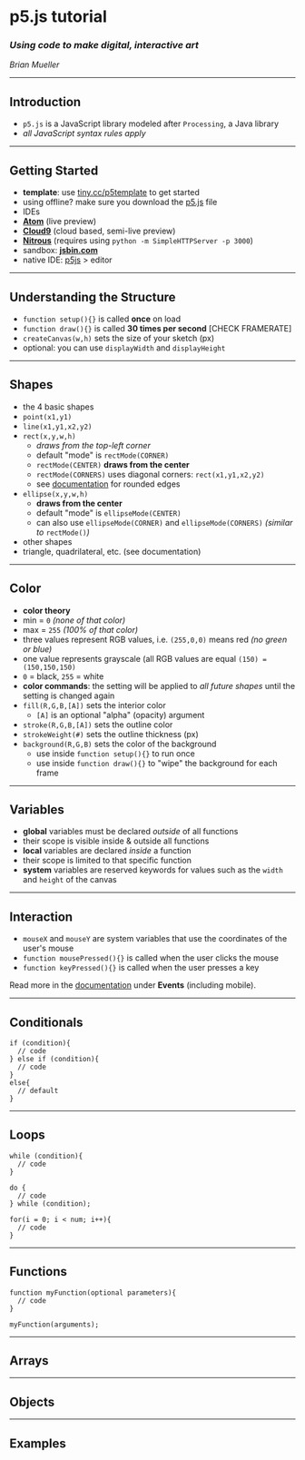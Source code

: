 # p5.js tutorial
### _Using code to make digital, interactive art_
_Brian Mueller_

---
## Introduction
* `p5.js` is a JavaScript library modeled after `Processing`, a Java library
 * _all JavaScript syntax rules apply_

---
## Getting Started
* **template**: use [tiny.cc/p5template](https://gist.githubusercontent.com/bmuellerhstat/bd0ca8ce27961f9c264d/raw/bd8d66b94db951bd1f87634dd75f570c5d635fd8/p5-template.html) to get started
 * using offline? make sure you download the [p5.js](http://p5js.org/download/) file
* IDEs
 * **[Atom](http://atom.io/)** (live preview)
 * **[Cloud9](http://c9.io/)** (cloud based, semi-live preview)
 * **[Nitrous](http://www.nitrous.io/)** (requires using `python -m SimpleHTTPServer -p 3000`)
* sandbox: **[jsbin.com](http://jsbin.com/)**
* native IDE: [p5js](http://p5js.org/download/) > editor  

---
## Understanding the Structure
* `function setup(){}` is called **once** on load  
* `function draw(){}` is called **30 times per second** [CHECK FRAMERATE]
* `createCanvas(w,h)` sets the size of your sketch (px)
 * optional: you can use `displayWidth` and `displayHeight`

---
## Shapes
* the 4 basic shapes
 * `point(x1,y1)`
 * `line(x1,y1,x2,y2)`
 * `rect(x,y,w,h)`
   * _draws from the top-left corner_
    * default "mode" is `rectMode(CORNER)`
    * `rectMode(CENTER)` **draws from the center**
    * `rectMode(CORNERS)` uses diagonal corners: `rect(x1,y1,x2,y2)`
    * see [documentation](http://p5js.org/reference/#/p5/rect) for rounded edges
 * `ellipse(x,y,w,h)`
   * **draws from the center**
    * default "mode" is `ellipseMode(CENTER)`
    * can also use `ellipseMode(CORNER)` and `ellipseMode(CORNERS)` _(similar to_ `rectMode()`_)_
* other shapes
 * triangle, quadrilateral, etc. (see documentation)

---
## Color
* **color theory**
 * min = `0` _(none of that color)_
 * max = `255` _(100% of that color)_
 * three values represent RGB values, i.e. `(255,0,0)` means red _(no green or blue)_
 * one value represents grayscale (all RGB values are equal `(150) = (150,150,150)`
 * `0` = black, `255` = white
* **color commands**: the setting will be applied to _all future shapes_ until the setting is changed again
 * `fill(R,G,B,[A])` sets the interior color
   * `[A]` is an optional "alpha" (opacity) argument
 * `stroke(R,G,B,[A])` sets the outline color
 * `strokeWeight(#)` sets the outline thickness (px)
 * `background(R,G,B)` sets the color of the background
   * use inside `function setup(){}` to run once
   * use inside `function draw(){}` to "wipe" the background for each frame

---
## Variables
* **global** variables must be declared _outside_ of all functions
 * their scope is visible inside & outside all functions
* **local** variables are declared _inside_ a function
 * their scope is limited to that specific function
* **system** variables are reserved keywords for values such as the `width` and `height` of the canvas

---
## Interaction
* `mouseX` and `mouseY` are system variables that use the coordinates of the user's mouse
* `function mousePressed(){}` is called when the user clicks the mouse
* `function keyPressed(){}` is called when the user presses a key

Read more in the [documentation](http://p5js.org/reference/) under **Events** (including mobile).

---
## Conditionals
```
if (condition){
  // code
} else if (condition){
  // code
}
else{
  // default
}
```

---
## Loops
```
while (condition){
  // code
}
```
```
do {
  // code
} while (condition);
```
```
for(i = 0; i < num; i++){
  // code
}
```
---
## Functions
```
function myFunction(optional parameters){
  // code
}

myFunction(arguments);
```

---
## Arrays


---
## Objects


---
## Examples
